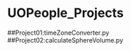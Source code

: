 # UOPeople_Projects

##Project01:timeZoneConverter.py<br>
##Project02:calculateSphereVolume.py<br>


